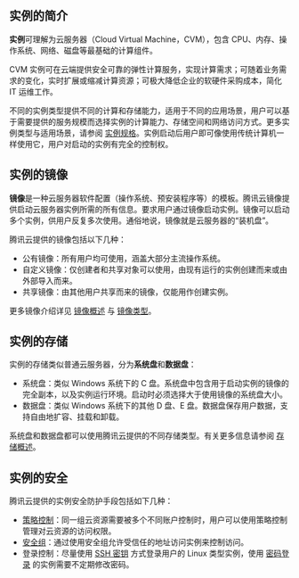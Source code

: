 ## 实例的简介
**实例**可理解为云服务器（Cloud Virtual Machine，CVM），包含 CPU、内存、操作系统、网络、磁盘等最基础的计算组件。

CVM 实例可在云端提供安全可靠的弹性计算服务，实现计算需求；可随着业务需求的变化，实时扩展或缩减计算资源；可极大降低企业的软硬件采购成本，简化 IT 运维工作。

不同的实例类型提供不同的计算和存储能力，适用于不同的应用场景，用户可以基于需要提供的服务规模而选择实例的计算能力、存储空间和网络访问方式。更多实例类型与适用场景，请参阅 [实例规格](https://intl.cloud.tencent.com/document/product/213/11518)。实例启动后用户即可像使用传统计算机一样使用它，用户对启动的实例有完全的控制权。

## 实例的镜像
**镜像**是一种云服务器软件配置（操作系统、预安装程序等）的模板。腾讯云镜像提供启动云服务器实例所需的所有信息。要求用户通过镜像启动实例。镜像可以启动多个实例，供用户反复多次使用。通俗地说，镜像就是云服务器的“装机盘”。

腾讯云提供的镜像包括以下几种：
 - 公有镜像：所有用户均可使用，涵盖大部分主流操作系统。
 - 自定义镜像：仅创建者和共享对象可以使用，由现有运行的实例创建而来或由外部导入而来。
 - 共享镜像：由其他用户共享而来的镜像，仅能用作创建实例。

更多镜像介绍详见 [镜像概述](https://intl.cloud.tencent.com/document/product/213/4940) 与 [镜像类型](https://intl.cloud.tencent.com/document/product/213/4941)。

## 实例的存储
实例的存储类似普通云服务器，分为**系统盘**和**数据盘**：
- 系统盘：类似 Windows 系统下的 C 盘。系统盘中包含用于启动实例的镜像的完全副本，以及实例运行环境。启动时必须选择大于使用镜像的系统盘大小。
- 数据盘：类似 Windows 系统下的其他 D 盘、E 盘。数据盘保存用户数据，支持自由地扩容、挂载和卸载。

系统盘和数据盘都可以使用腾讯云提供的不同存储类型。有关更多信息请参阅 [存储概述](https://intl.cloud.tencent.com/document/product/213/4952)。

## 实例的安全

腾讯云提供的实例安全防护手段包括如下几种：
- [策略控制](https://intl.cloud.tencent.com/document/product/598/10601)：同一组云资源需要被多个不同账户控制时，用户可以使用策略控制管理对云资源的访问权限。
-  [安全组](https://intl.cloud.tencent.com/document/product/213/12452)：通过使用安全组允许受信任的地址访问实例来控制访问。
- 登录控制：尽量使用 [SSH 密钥](https://intl.cloud.tencent.com/document/product/213/6092) 方式登录用户的 Linux 类型实例，使用 [密码登录](https://intl.cloud.tencent.com/document/product/213/6093) 的实例需要不定期修改密码。

